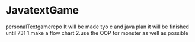 # JavatextGame
personalTextgamerepo
It will be made tyo c and java
plan it will be finished until 731
1.make a flow chart
2.use the OOP for monster as well as possible
